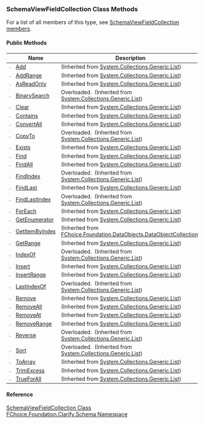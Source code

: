 ﻿### SchemaViewFieldCollection Class Methods

For a list of all members of this type, see [SchemaViewFieldCollection members](fcSDK~FChoice.Foundation.Clarify.Schema.SchemaViewFieldCollection_members.md).

#### Public Methods

|   | Name | Description |
| --- | --- | --- |
| ![Public Method](dotnetimages/publicMethod.png) | [Add](#) | (Inherited from [System.Collections.Generic.List<SchemaFieldBase>](#)) |
| ![Public Method](dotnetimages/publicMethod.png) | [AddRange](#) | (Inherited from [System.Collections.Generic.List<SchemaFieldBase>](#)) |
| ![Public Method](dotnetimages/publicMethod.png) | [AsReadOnly](#) | (Inherited from [System.Collections.Generic.List<SchemaFieldBase>](#)) |
| ![Public Method](dotnetimages/publicMethod.png) | [BinarySearch](#) | Overloaded.  (Inherited from [System.Collections.Generic.List<SchemaFieldBase>](#)) |
| ![Public Method](dotnetimages/publicMethod.png) | [Clear](#) | (Inherited from [System.Collections.Generic.List<SchemaFieldBase>](#)) |
| ![Public Method](dotnetimages/publicMethod.png) | [Contains](#) | (Inherited from [System.Collections.Generic.List<SchemaFieldBase>](#)) |
| ![Public Method](dotnetimages/publicMethod.png) | [ConvertAll](#) | (Inherited from [System.Collections.Generic.List<SchemaFieldBase>](#)) |
| ![Public Method](dotnetimages/publicMethod.png) | [CopyTo](#) | Overloaded.  (Inherited from [System.Collections.Generic.List<SchemaFieldBase>](#)) |
| ![Public Method](dotnetimages/publicMethod.png) | [Exists](#) | (Inherited from [System.Collections.Generic.List<SchemaFieldBase>](#)) |
| ![Public Method](dotnetimages/publicMethod.png) | [Find](#) | (Inherited from [System.Collections.Generic.List<SchemaFieldBase>](#)) |
| ![Public Method](dotnetimages/publicMethod.png) | [FindAll](#) | (Inherited from [System.Collections.Generic.List<SchemaFieldBase>](#)) |
| ![Public Method](dotnetimages/publicMethod.png) | [FindIndex](#) | Overloaded.  (Inherited from [System.Collections.Generic.List<SchemaFieldBase>](#)) |
| ![Public Method](dotnetimages/publicMethod.png) | [FindLast](#) | (Inherited from [System.Collections.Generic.List<SchemaFieldBase>](#)) |
| ![Public Method](dotnetimages/publicMethod.png) | [FindLastIndex](#) | Overloaded.  (Inherited from [System.Collections.Generic.List<SchemaFieldBase>](#)) |
| ![Public Method](dotnetimages/publicMethod.png) | [ForEach](#) | (Inherited from [System.Collections.Generic.List<SchemaFieldBase>](#)) |
| ![Public Method](dotnetimages/publicMethod.png) | [GetEnumerator](#) | (Inherited from [System.Collections.Generic.List<SchemaFieldBase>](#)) |
| ![Public Method](dotnetimages/publicMethod.png) | [GetItemByIndex](fcSDK~FChoice.Foundation.DataObjects.DataObjectCollection`1~GetItemByIndex.md) | (Inherited from [FChoice.Foundation.DataObjects.DataObjectCollection<SchemaFieldBase>](fcSDK~FChoice.Foundation.DataObjects.DataObjectCollection`1.md)) |
| ![Public Method](dotnetimages/publicMethod.png) | [GetRange](#) | (Inherited from [System.Collections.Generic.List<SchemaFieldBase>](#)) |
| ![Public Method](dotnetimages/publicMethod.png) | [IndexOf](#) | Overloaded.  (Inherited from [System.Collections.Generic.List<SchemaFieldBase>](#)) |
| ![Public Method](dotnetimages/publicMethod.png) | [Insert](#) | (Inherited from [System.Collections.Generic.List<SchemaFieldBase>](#)) |
| ![Public Method](dotnetimages/publicMethod.png) | [InsertRange](#) | (Inherited from [System.Collections.Generic.List<SchemaFieldBase>](#)) |
| ![Public Method](dotnetimages/publicMethod.png) | [LastIndexOf](#) | Overloaded.  (Inherited from [System.Collections.Generic.List<SchemaFieldBase>](#)) |
| ![Public Method](dotnetimages/publicMethod.png) | [Remove](#) | (Inherited from [System.Collections.Generic.List<SchemaFieldBase>](#)) |
| ![Public Method](dotnetimages/publicMethod.png) | [RemoveAll](#) | (Inherited from [System.Collections.Generic.List<SchemaFieldBase>](#)) |
| ![Public Method](dotnetimages/publicMethod.png) | [RemoveAt](#) | (Inherited from [System.Collections.Generic.List<SchemaFieldBase>](#)) |
| ![Public Method](dotnetimages/publicMethod.png) | [RemoveRange](#) | (Inherited from [System.Collections.Generic.List<SchemaFieldBase>](#)) |
| ![Public Method](dotnetimages/publicMethod.png) | [Reverse](#) | Overloaded.  (Inherited from [System.Collections.Generic.List<SchemaFieldBase>](#)) |
| ![Public Method](dotnetimages/publicMethod.png) | [Sort](#) | Overloaded.  (Inherited from [System.Collections.Generic.List<SchemaFieldBase>](#)) |
| ![Public Method](dotnetimages/publicMethod.png) | [ToArray](#) | (Inherited from [System.Collections.Generic.List<SchemaFieldBase>](#)) |
| ![Public Method](dotnetimages/publicMethod.png) | [TrimExcess](#) | (Inherited from [System.Collections.Generic.List<SchemaFieldBase>](#)) |
| ![Public Method](dotnetimages/publicMethod.png) | [TrueForAll](#) | (Inherited from [System.Collections.Generic.List<SchemaFieldBase>](#)) |





#### Reference

[SchemaViewFieldCollection Class](fcSDK~FChoice.Foundation.Clarify.Schema.SchemaViewFieldCollection.md)  
[FChoice.Foundation.Clarify.Schema Namespace](fcSDK~FChoice.Foundation.Clarify.Schema_namespace.md)